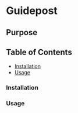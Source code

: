 # Guidepost

## Purpose

## Table of Contents

* [Installation](#installation)
* [Usage](#installation)

### Installation

### Usage